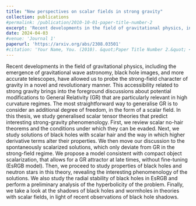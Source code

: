 ```yaml
---
title: "New perspectives on scalar fields in strong gravity"
collection: publications
#permalink: /publication/2010-10-01-paper-title-number-2
excerpt: 'Recent developments in the field of gravitational physics, including the emergence of gravitational wave astronomy, black hole images, and more accurate telescopes, have allowed us to probe the strong-field character of gravity in a novel and revolutionary manner. This accessibility related to strong gravity brings into the foreground discussions about potential modifications to General Relativity (GR) that are particularly relevant in high curvature regimes. The most straightforward way to generalise GR is to consider an additional degree of freedom, in the form of a scalar field. In this thesis, we study generalised scalar tensor theories that predict interesting strong-gravity phenomenology. First, we review scalar no-hair theorems and the conditions under which they can be evaded. Next, we study solutions of black holes with scalar hair and the way in which higher derivative terms alter their properties. We then move our discussion to the spontaneously scalarized solutions, which only deviate from GR in the strong-field regime. We propose a model consistent with compact object scalarization, that allows for a GR attractor at late times, without fine-tuning (EsRGB model). Then, we proceed to study properties of black holes and neutron stars in this theory, revealing the interesting phenomenology of the solutions. We also study the radial stability of black holes in EsRGB and perform a preliminary analysis of the hyperbolicity of the problem. Finally, we take a look at the shadows of black holes and wormholes in theories with scalar fields, in light of recent observations of black hole shadows.'
date: 2024-04-03
#venue: 'Journal 1'
paperurl: 'https://arxiv.org/abs/2308.03501'
#citation: 'Your Name, You. (2010). &quot;Paper Title Number 2.&quot; <i>Journal 1</i>. 1(2).'
---
```


Recent developments in the field of gravitational physics, including the emergence of gravitational wave astronomy, black hole images, and more accurate telescopes, have allowed us to probe the strong-field character of gravity in a novel and revolutionary manner. This accessibility related to strong gravity brings into the foreground discussions about potential modifications to General Relativity (GR) that are particularly relevant in high curvature regimes. The most straightforward way to generalise GR is to consider an additional degree of freedom, in the form of a scalar field. In this thesis, we study generalised scalar tensor theories that predict interesting strong-gravity phenomenology. First, we review scalar no-hair theorems and the conditions under which they can be evaded. Next, we study solutions of black holes with scalar hair and the way in which higher derivative terms alter their properties. We then move our discussion to the spontaneously scalarized solutions, which only deviate from GR in the strong-field regime. We propose a model consistent with compact object scalarization, that allows for a GR attractor at late times, without fine-tuning (EsRGB model). Then, we proceed to study properties of black holes and neutron stars in this theory, revealing the interesting phenomenology of the solutions. We also study the radial stability of black holes in EsRGB and perform a preliminary analysis of the hyperbolicity of the problem. Finally, we take a look at the shadows of black holes and wormholes in theories with scalar fields, in light of recent observations of black hole shadows.



<!-- [Download paper here](http://academicpages.github.io/files/paper2.pdf) -->

